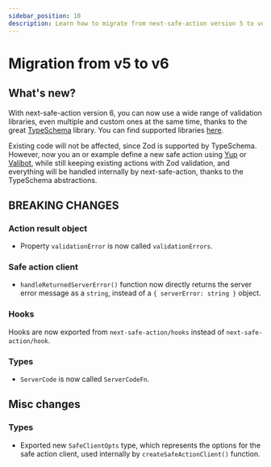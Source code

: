 ```yaml
---
sidebar_position: 10 
description: Learn how to migrate from next-safe-action version 5 to version 6.
---
```


# Migration from v5 to v6

## What's new?

With next-safe-action version 6, you can now use a wide range of validation libraries, even multiple and custom ones at the same time, thanks to the great [TypeSchema](https://typeschema.com/) library. You can find supported libraries [here](https://typeschema.com/#coverage).

Existing code will not be affected, since Zod is supported by TypeSchema. However, now you an or example define a new safe action using [Yup](https://github.com/jquense/yup) or [Valibot](https://valibot.dev/), while still keeping existing actions with Zod validation, and everything will be handled internally by next-safe-action, thanks to the TypeSchema abstractions.

## BREAKING CHANGES

### Action result object

- Property `validationError` is now called `validationErrors`.

### Safe action client

- `handleReturnedServerError()` function now directly returns the server error message as a `string`, instead of a `{ serverError: string }` object.

### Hooks

Hooks are now exported from `next-safe-action/hooks` instead of `next-safe-action/hook`.

### Types

- `ServerCode` is now called `ServerCodeFn`.

## Misc changes

### Types

- Exported new `SafeClientOpts` type, which represents the options for the safe action client, used internally by `createSafeActionClient()` function.